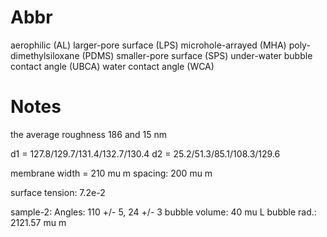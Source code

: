 # Abbr

aerophilic (AL)
larger-pore surface (LPS)
microhole-arrayed (MHA)
poly-dimethylsiloxane (PDMS)
smaller-pore surface (SPS)
under-water bubble contact angle (UBCA)
water contact angle (WCA)

# Notes

the average roughness 186 and 15 nm

d1 = 127.8/129.7/131.4/132.7/130.4
d2 = 25.2/51.3/85.1/108.3/129.6

membrane width = 210 mu m
spacing: 200 mu m

surface tension: 7.2e-2

sample-2:
Angles: 110 +/- 5, 24 +/- 3
bubble volume: 40 mu L
bubble rad.: 2121.57 mu m

